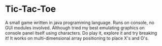 # Tic-Tac-Toe
A small game written in java programming language. Runs on console, no GUI modules involved. Although tried my best emulating graphics on console panel itself using characters. Do play it, explore it and try breaking it! It works on multi-dimensional array positioning to place X's and O's.
